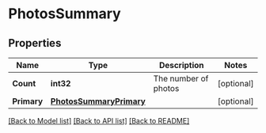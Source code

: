 # PhotosSummary

## Properties

Name | Type | Description | Notes
------------ | ------------- | ------------- | -------------
**Count** | **int32** | The number of photos | [optional] 
**Primary** | [**PhotosSummaryPrimary**](PhotosSummary_primary.md) |  | [optional] 

[[Back to Model list]](../README.md#documentation-for-models) [[Back to API list]](../README.md#documentation-for-api-endpoints) [[Back to README]](../README.md)


